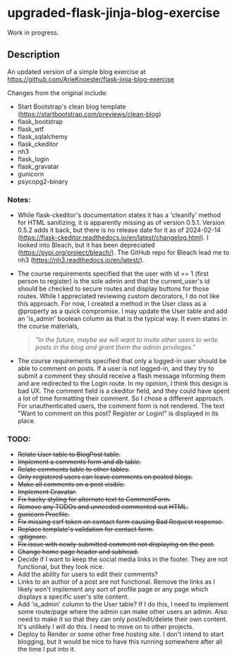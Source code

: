 # upgraded-flask-jinja-blog-exercise

Work in progress.

## Description

An updated version of a simple blog exercise at https://github.com/ArieKnoester/flask-jinja-blog-exercise


Changes from the original include:
- Start Bootstrap's clean blog template (https://startbootstrap.com/previews/clean-blog)
- flask_bootstrap
- flask_wtf
- flask_sqlalchemy
- flask_ckeditor
- nh3
- flask_login
- flask_gravatar
- gunicorn
- psycopg2-binary

### Notes:
- While flask-ckeditor's documentation states it has a 'cleanify' method for HTML sanitizing, it is 
apparently missing as of version 0.5.1. Version 0.5.2 adds it back, but there is no release date for it
as of 2024-02-14 (https://flask-ckeditor.readthedocs.io/en/latest/changelog.html). I looked into Bleach, 
but it has been depreciated (https://pypi.org/project/bleach/). The GitHub repo for Bleach lead me to 
nh3 (https://nh3.readthedocs.io/en/latest/).


- The course requirements specified that the user with id == 1 (first person to register) is the sole 
admin and that the current_user's id should be checked to secure routes and display buttons for those 
routes. While I appreciated reviewing custom decorators, I do not like this approach. For now, I created
a method in the User class as a @property as a quick compromise. I may update the User table and add an
'is_admin' boolean column as that is the typical way. It even states in the course materials,
  > _"In the future, maybe we will want to invite other users to write posts in the blog and grant them
      the admin privileges."_

- The course requirements specified that only a logged-in user should be able to comment on posts. If 
a user is not logged-in, and they try to submit a comment they should receive a flash message informing 
them and are redirected to the Login route. In my opinion, I think this design is bad UX. The comment 
field is a ckeditor field, and they could have spent a lot of time formatting their comment. So I chose
a different approach. For unauthenticated users, the comment form is not rendered. The text "Want to 
comment on this post? Register or Login!" is displayed in its place.
  
### TODO:
- ~~Relate User table to BlogPost table.~~
- ~~Implement a comments form and db table.~~
- ~~Relate comments table to other tables.~~
- ~~Only registered users can leave comments on posted blogs.~~
- ~~Make all comments on a post visible.~~
- ~~Implement Gravatar.~~
- ~~Fix hacky styling for alternate text to CommentForm.~~
- ~~Remove any TODOs and unneeded commented out HTML.~~
- ~~gunicorn Procfile.~~
- ~~Fix missing csrf token on contact form causing Bad Request response.~~
- ~~Replace template's validation for contact form.~~
- ~~.gitignore.~~
- ~~Fix issue with newly submitted comment not displaying on the post.~~
- ~~Change home page header and subhead.~~
- Decide if I want to keep the social media links in the footer. They are not functional, but they look
nice.
- Add the ability for users to edit their comments?
- Links to an author of a post are not functional. Remove the links as I likely won't implement any
sort of profile page or any page which displays a specific user's site content.
- Add 'is_admin' column to the User table? If I do this, I need to implement some route/page where the
admin can make other users an admin. Also need to make it so that they can only post/edit/delete their 
own content. It's unlikely I will do this. I need to move on to other projects.
- Deploy to Render or some other free hosting site. I don't intend to start blogging, but it would be
nice to have this running somewhere after all the time I put into it.